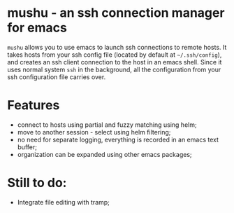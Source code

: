 mushu - an ssh connection manager for emacs
==============================================

`mushu` allows you to use emacs to launch ssh connections to remote hosts. It takes hosts from your ssh config file (located by default at `~/.ssh/config`), and creates an ssh client connection to the host in an emacs shell. Since it uses normal system `ssh` in the background, all the configuration from your ssh configuration file carries over.

# Features
* connect to hosts using partial and fuzzy matching using helm;
* move to another session - select using helm filtering;
* no need for separate logging, everything is recorded in an emacs text buffer;
* organization can be expanded using other emacs packages;

# Still to do:

* Integrate file editing with tramp;